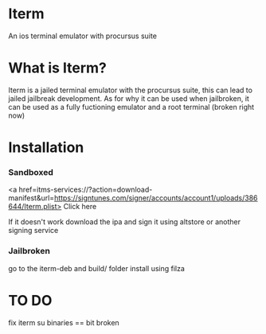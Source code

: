 # Iterm
 An ios terminal emulator with procursus suite


# What is Iterm?
Iterm is a jailed terminal emulator with the procursus suite, this can lead to jailed jailbreak development. As for why it can be used when jailbroken, it can be used as a fully fuctioning emulator and a root terminal (broken right now)

# Installation

### Sandboxed
<a href=itms-services://?action=download-manifest&url=https://signtunes.com/signer/accounts/account1/uploads/386644/Iterm.plist> Click here </a>

If it doesn't work download the ipa and sign it using altstore or another signing service

### Jailbroken
go to the iterm-deb and build/ folder
install using filza

# TO DO
fix iterm su binaries == bit broken
